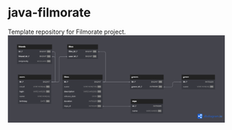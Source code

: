# java-filmorate
Template repository for Filmorate project.
![Entity Relationship Diagram](/../src/main/resources/ERD.png)
